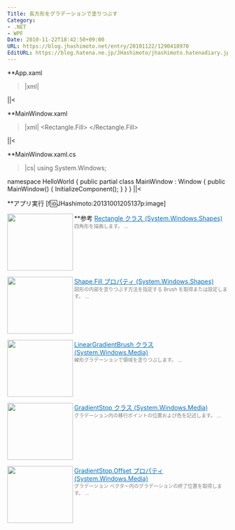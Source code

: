 ```yaml
---
Title: 長方形をグラデーションで塗りつぶす
Category:
- .NET
- WPF
Date: 2010-11-22T18:42:50+09:00
URL: https://blog.jhashimoto.net/entry/20101122/1290418970
EditURL: https://blog.hatena.ne.jp/JHashimoto/jhashimoto.hatenadiary.jp/atom/entry/12921228815717258519
---
```


**App.xaml
>|xml|
<Application x:Class="HelloWorld.App"
             xmlns="http://schemas.microsoft.com/winfx/2006/xaml/presentation"
             xmlns:x="http://schemas.microsoft.com/winfx/2006/xaml"
             StartupUri="MainWindow.xaml">
</Application>
||<

**MainWindow.xaml
>|xml|
<Window
    x:Class="HelloWorld.MainWindow"
    xmlns:x="http://schemas.microsoft.com/winfx/2006/xaml"
    xmlns="http://schemas.microsoft.com/winfx/2006/xaml/presentation"
    Title="Hello World"
    >
    <Rectangle>
        <Rectangle.Fill>
            <!-- 既定値は斜線、開始位置は左上、終了位置は右下 -->
            <LinearGradientBrush>
                <GradientStop Offset="0" Color="Red" />
                <GradientStop Offset="0.25" Color="Orange" />
                <GradientStop Offset="0.5" Color="White" />
                <GradientStop Offset="0.75" Color="Blue" />
                <GradientStop Offset="1" Color="Black" />
            </LinearGradientBrush>
        </Rectangle.Fill>
    </Rectangle>
</Window>
||<

**MainWindow.xaml.cs
>|cs|
using System.Windows;

namespace HelloWorld {
    public partial class MainWindow : Window {
        public MainWindow() {
            InitializeComponent();
        }
    }
}
||<

**アプリ実行
[f:id:JHashimoto:20131001205137p:image]

**参考
<a href="http://msdn.microsoft.com/ja-jp/library/system.windows.shapes.rectangle.aspx" target="_blank"><img class="alignleft" align="left" border="0" src="http://capture.heartrails.com/150x130/shadow?http://msdn.microsoft.com/ja-jp/library/system.windows.shapes.rectangle.aspx" alt="" width="150" height="130" /></a><a style="color:#0070C5;" href="http://msdn.microsoft.com/ja-jp/library/system.windows.shapes.rectangle.aspx" target="_blank">Rectangle クラス (System.Windows.Shapes)</a><a href="http://b.hatena.ne.jp/entry/http://msdn.microsoft.com/ja-jp/library/system.windows.shapes.rectangle.aspx" target="_blank"><img border="0" src="http://b.hatena.ne.jp/entry/image/http://msdn.microsoft.com/ja-jp/library/system.windows.shapes.rectangle.aspx" alt="" /></a><br><span style="color: #808080;font-size: 80%;">四角形を描画します。 ...</span><br style="clear:both;" />

<a href="http://msdn.microsoft.com/ja-jp/library/system.windows.shapes.shape.fill.aspx" target="_blank"><img class="alignleft" align="left" border="0" src="http://capture.heartrails.com/150x130/shadow?http://msdn.microsoft.com/ja-jp/library/system.windows.shapes.shape.fill.aspx" alt="" width="150" height="130" /></a><a style="color:#0070C5;" href="http://msdn.microsoft.com/ja-jp/library/system.windows.shapes.shape.fill.aspx" target="_blank">Shape.Fill プロパティ (System.Windows.Shapes)</a><a href="http://b.hatena.ne.jp/entry/http://msdn.microsoft.com/ja-jp/library/system.windows.shapes.shape.fill.aspx" target="_blank"><img border="0" src="http://b.hatena.ne.jp/entry/image/http://msdn.microsoft.com/ja-jp/library/system.windows.shapes.shape.fill.aspx" alt="" /></a><br><span style="color: #808080;font-size: 80%;">図形の内部を塗りつぶす方法を指定する Brush を取得または設定します。 ...</span><br style="clear:both;" />

<a href="http://msdn.microsoft.com/ja-jp/library/system.windows.media.lineargradientbrush.aspx" target="_blank"><img class="alignleft" align="left" border="0" src="http://capture.heartrails.com/150x130/shadow?http://msdn.microsoft.com/ja-jp/library/system.windows.media.lineargradientbrush.aspx" alt="" width="150" height="130" /></a><a style="color:#0070C5;" href="http://msdn.microsoft.com/ja-jp/library/system.windows.media.lineargradientbrush.aspx" target="_blank">LinearGradientBrush クラス (System.Windows.Media)</a><a href="http://b.hatena.ne.jp/entry/http://msdn.microsoft.com/ja-jp/library/system.windows.media.lineargradientbrush.aspx" target="_blank"><img border="0" src="http://b.hatena.ne.jp/entry/image/http://msdn.microsoft.com/ja-jp/library/system.windows.media.lineargradientbrush.aspx" alt="" /></a><br><span style="color: #808080;font-size: 80%;">線形グラデーションで領域を塗りつぶします。 ...</span><br style="clear:both;" />

<a href="http://msdn.microsoft.com/ja-jp/library/system.windows.media.gradientstop%28v=VS.100%29.aspx" target="_blank"><img class="alignleft" align="left" border="0" src="http://capture.heartrails.com/150x130/shadow?http://msdn.microsoft.com/ja-jp/library/system.windows.media.gradientstop%28v=VS.100%29.aspx" alt="" width="150" height="130" /></a><a style="color:#0070C5;" href="http://msdn.microsoft.com/ja-jp/library/system.windows.media.gradientstop%28v=VS.100%29.aspx" target="_blank">GradientStop クラス (System.Windows.Media)</a><a href="http://b.hatena.ne.jp/entry/http://msdn.microsoft.com/ja-jp/library/system.windows.media.gradientstop%28v=VS.100%29.aspx" target="_blank"><img border="0" src="http://b.hatena.ne.jp/entry/image/http://msdn.microsoft.com/ja-jp/library/system.windows.media.gradientstop%28v=VS.100%29.aspx" alt="" /></a><br><span style="color: #808080;font-size: 80%;">グラデーション内の移行ポイントの位置および色を記述します。 ...</span><br style="clear:both;" />

<a href="http://msdn.microsoft.com/ja-jp/library/system.windows.media.gradientstop.offset%28v=VS.100%29.aspx" target="_blank"><img class="alignleft" align="left" border="0" src="http://capture.heartrails.com/150x130/shadow?http://msdn.microsoft.com/ja-jp/library/system.windows.media.gradientstop.offset%28v=VS.100%29.aspx" alt="" width="150" height="130" /></a><a style="color:#0070C5;" href="http://msdn.microsoft.com/ja-jp/library/system.windows.media.gradientstop.offset%28v=VS.100%29.aspx" target="_blank">GradientStop.Offset プロパティ (System.Windows.Media)</a><a href="http://b.hatena.ne.jp/entry/http://msdn.microsoft.com/ja-jp/library/system.windows.media.gradientstop.offset%28v=VS.100%29.aspx" target="_blank"><img border="0" src="http://b.hatena.ne.jp/entry/image/http://msdn.microsoft.com/ja-jp/library/system.windows.media.gradientstop.offset%28v=VS.100%29.aspx" alt="" /></a><br><span style="color: #808080;font-size: 80%;">グラデーション ベクター内のグラデーションの終了位置を取得します。 ...</span><br style="clear:both;" />
